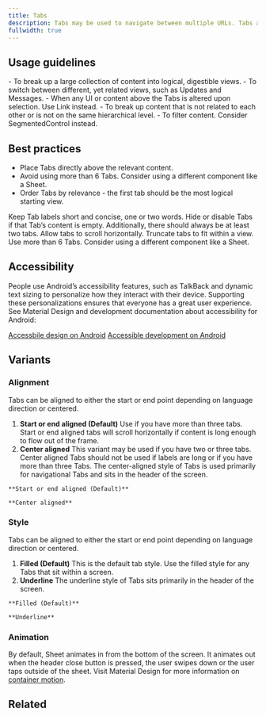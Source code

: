 ```yaml
---
title: Tabs
description: Tabs may be used to navigate between multiple URLs. Tabs are intended as page-level navigation.
fullwidth: true
---
```


<ImgContainer src="https://i.pinimg.com/originals/5b/b9/0e/5bb90ee7b0b2e9f336cb803303f3eecf.png" width={413} height={48} alt="an example of tabs"/>

## Usage guidelines

<TwoCol>
  <Group>
    <Do title="When to use" />
      - To break up a large collection of content into logical, digestible views.
      - To switch between different, yet related views, such as Updates and Messages.
  </Group>
  <Group>
  <Dont title="When not to use" />
    - When any UI or content above the Tabs is altered upon selection. Use Link instead. 
    - To break up content that is not related to each other or is not on the same hierarchical level. 
    - To filter content. Consider SegmentedControl instead.
  </Group>
</TwoCol>

## Best practices

- Place Tabs directly above the relevant content. 
- Avoid using more than 6 Tabs. Consider using a different component like a Sheet.
- Order Tabs by relevance - the first tab should be the most logical starting view.

<TwoCol>
  <Group>
    <ImgContainer src="https://i.pinimg.com/originals/d7/27/63/d727634455161d98e7614c8b12b956f6.png" width={233} height={48} alt="example with concise tab labels"/>
    <Do title="Do" />
    Keep Tab labels short and concise, one or two words.
  </Group>
  <Group>
    <ImgContainer src="https://i.pinimg.com/originals/ae/f7/f8/aef7f8343979091c40c01111e732a95c.png" width={78} height={48} alt="example of only one tab"/>
    <Dont title="Don't" />
    Hide or disable Tabs if that Tab’s content is empty. Additionally, there should always be at least two tabs.
  </Group>
  <Group>
    <ImgContainer src="https://i.pinimg.com/originals/0d/08/71/0d08712e4810341422d3d20fbe9fd4cb.png" alt="example of tabs scrolling horizontally"/>
    <Do title="Do" />
    Allow tabs to scroll horizontally.
  </Group>
  <Group>
    <ImgContainer src="https://i.pinimg.com/originals/fe/97/b2/fe97b2a279741762771f98bcd47e8e15.png" alt="example of tabs with truncated labels"/>
    <Dont title="Don't" />
    Truncate tabs to fit within a view.
  </Group>
  <Group>
    <ImgContainer src="https://i.pinimg.com/originals/09/e9/b6/09e9b68dea0327b92311472655e416a1.png" alt="example of using too many tabs"/>
    <Dont title="Don't" />
    Use more than 6 Tabs. Consider using a different component like a Sheet.
  </Group>
</TwoCol>

## Accessibility

People use Android’s accessibility features, such as TalkBack and dynamic text sizing to personalize how they interact with their device. Supporting these personalizations ensures that everyone has a great user experience. See Material Design and development documentation about accessibility for Android:

[Accessbile design on Android](https://material.io/design/usability/accessibility.html#understanding-accessibility)
[Accessible development on Android](https://developer.android.com/guide/topics/ui/accessibility)

## Variants

### Alignment

Tabs can be aligned to either the start or end point depending on language direction or centered.

1. **Start or end aligned (Default)**
Use if you have more than three tabs. Start or end aligned tabs will scroll horizontally if content is long enough to flow out of the frame. 
2. **Center aligned**
This variant may be used if you have two or three tabs. Center aligned Tabs should not be used if labels are long or if you have more than three Tabs. The center-aligned style of Tabs is used primarily for navigational Tabs and sits in the header of the screen.

<TwoCol>
  <Group>
    <ImgContainer src="https://i.pinimg.com/originals/00/f2/1e/00f21e5c900eba214a575805c2198820.png" alt="start aligned tabs"/>
    
    **Start or end aligned (Default)**
  </Group>
  <Group>
    <ImgContainer src="https://i.pinimg.com/originals/dc/60/4d/dc604d623a98939ed89acad50e77bdab.png" alt="center aligned tabs"/>
   
    **Center aligned**
  </Group>
</TwoCol>

### Style

Tabs can be aligned to either the start or end point depending on language direction or centered.

1. **Filled (Default)**
This is the default tab style. Use the filled style for any Tabs that sit within a screen.
2. **Underline**
The underline style of Tabs sits primarily in the header of the screen.

<TwoCol>
  <Group>
    <ImgContainer src="https://i.pinimg.com/originals/cd/56/43/cd5643de79de5d00f4dff323451fb5d3.png" alt="filled tabs style"/>
    
    **Filled (Default)**
  </Group>
  <Group>
    <ImgContainer src="https://i.pinimg.com/originals/95/07/7b/95077b097278c0d1a69e16397ab268a7.png" alt="underlined tabs style"/>
    
    **Underline**
  </Group>
</TwoCol>

### Animation

By default, Sheet animates in from the bottom of the screen. It animates out when the header close button is pressed, the user swipes down or the user taps outside of the sheet. Visit Material Design for more information on [container motion](https://material.io/design/motion/the-motion-system.html#container-transform).

## Related

<ThreeCol>
  <IllustrationCard
  title="SegmentedControl"
  description="SegmentedControl is used to switch between views within a small area of content, such as a Popover."
  color="teal-spabattical-450"
  image="segmented-control"
  />
</ThreeCol>
